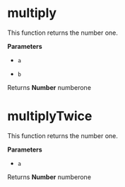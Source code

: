 # multiply

This function returns the number one.


**Parameters**

-   `a`  

-   `b`  



Returns **Number** numberone




# multiplyTwice

This function returns the number one.


**Parameters**

-   `a`  



Returns **Number** numberone



